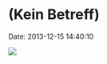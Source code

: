 (Kein Betreff)
==============

Date: 2013-12-15 14:40:10

![](http://fettemama.org:6502/bcac4043f879f44a32e34972a8832be3)
